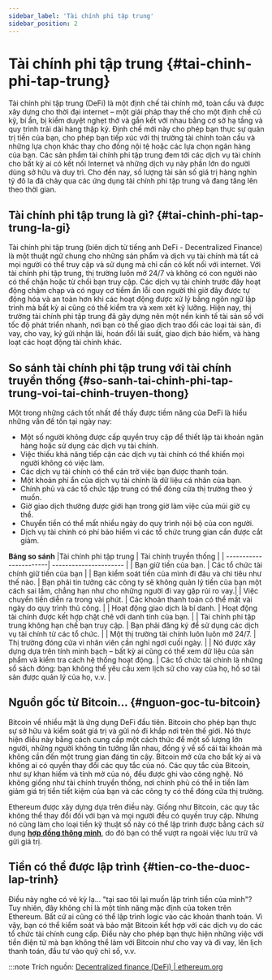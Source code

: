```yaml
---
sidebar_label: 'Tài chính phi tập trung'
sidebar_position: 2
---
```

# Tài chính phi tập trung {#tai-chinh-phi-tap-trung}
Tài chính phi tập trung (DeFi) là một định chế tài chính mở, toàn cầu và được xây dựng cho thời đại internet – một giải pháp thay thế cho một định chế cũ kỹ, bí ẩn, bị kiểm duyệt nghẹt thở và gắn kết với nhau bằng cơ sở hạ tầng và quy trình trải dài hàng thập kỷ. Định chế mới này cho phép bạn thực sự quản trị tiền của bạn, cho phép bạn tiếp xúc với thị trường tài chính toàn cầu và những lựa chọn khác thay cho đồng nội tệ hoặc các lựa chọn ngân hàng của bạn. Các sản phẩm tài chính phi tập trung đem tới các dịch vụ tài chính cho bất kỳ ai có kết nối Internet và những dịch vụ này phần lớn do người dùng sở hữu và duy trì. Cho đến nay, số lượng tài sản số giá trị hàng nghìn tỷ đô la đã chảy qua các ứng dụng tài chính phi tập trung và đang tăng lên theo thời gian.

## Tài chính phi tập trung là gì? {#tai-chinh-phi-tap-trung-la-gi}
Tài chính phi tập trung (biên dịch từ tiếng anh DeFi - Decentralized Finance) là một thuật ngữ chung cho những sản phẩm và dịch vụ tài chính mà tất cả mọi người có thể truy cập và sử dụng mà chỉ cần có kết nối với internet. Với tài chính phi tập trung, thị trường luôn mở 24/7 và không có con người nào có thể chặn hoặc từ chối bạn truy cập. Các dịch vụ tài chính trước đây hoạt động chậm chạp và có nguy cơ tiềm ẩn lỗi con người thì giờ đây được tự động hóa và an toàn hơn khi các hoạt động được xử lý bằng ngôn ngữ lập trình mà bất kỳ ai cũng có thể kiểm tra và xem xét kỹ lưỡng. Hiện nay, thị trường tài chính phi tập trung đã gây dựng nên một nền kinh tế tài sản số với tốc độ phát triển nhanh, nơi bạn có thể giao dịch trao đổi các loại tài sản, đi vay, cho vay, ký gửi nhận lãi, hoán đổi lãi suất, giao dịch bảo hiểm, và hàng loạt các hoạt động tài chính khác.

## So sánh tài chính phi tập trung với tài chính truyền thống {#so-sanh-tai-chinh-phi-tap-trung-voi-tai-chinh-truyen-thong}
Một trong những cách tốt nhất để thấy được tiềm năng của DeFi là hiểu những vấn đề tồn tại ngày nay:

- Một số người không được cấp quyền truy cập để thiết lập tài khoản ngân hàng hoặc sử dụng các dịch vụ tài chính.
- Việc thiếu khả năng tiếp cận các dịch vụ tài chính có thể khiến mọi người không có việc làm.
- Các dịch vụ tài chính có thể cản trở việc bạn được thanh toán.
- Một khoản phí ẩn của dịch vụ tài chính là dữ liệu cá nhân của bạn.
- Chính phủ và các tổ chức tập trung có thể đóng cửa thị trường theo ý muốn.
- Giờ giao dịch thường được giới hạn trong giờ làm việc của múi giờ cụ thể.
- Chuyển tiền có thể mất nhiều ngày do quy trình nội bộ của con người.
- Dịch vụ tài chính có phí bảo hiểm vì các tổ chức trung gian cần được cắt giảm.

**Bảng so sánh**
|Tài chính phi tập trung | Tài chính truyền thống |
| -----------------------| ---------------------- |
| Bạn giữ tiền của bạn.  | Các tổ chức tài chính giữ tiền của bạn |
| Bạn kiểm soát tiền của mình đi đâu và chi tiêu như thế nào. | Bạn phải tin tưởng các công ty sẽ không quản lý tiền của bạn một cách sai lầm, chẳng hạn như cho những người đi vay gặp rủi ro vay.|
| Việc chuyển tiền diễn ra trong vài phút. | Các khoản thanh toán có thể mất vài ngày do quy trình thủ công. |
| Hoạt động giao dịch là bí danh. | Hoạt động tài chính được kết hợp chặt chẽ với danh tính của bạn. |
| Tài chính phi tập trung không hạn chế bạn truy cập. | Bạn phải đăng ký để sử dụng các dịch vụ tài chính từ các tổ chức. |
| Một thị trường tài chính luôn luôn mở 24/7. | Thị trường đóng cửa vì nhân viên cần nghỉ ngơi cuối ngày. |
| Nó được xây dựng dựa trên tính minh bạch – bất kỳ ai cũng có thể xem dữ liệu của sản phẩm và kiểm tra cách hệ thống hoạt động. | Các tổ chức tài chính là những sổ sách đóng: bạn không thể yêu cầu xem lịch sử cho vay của họ, hồ sơ tài sản được quản lý của họ, v.v. |

## Nguồn gốc từ Bitcoin... {#nguon-goc-tu-bitcoin}
Bitcoin về nhiều mặt là ứng dụng DeFi đầu tiên. Bitcoin cho phép bạn thực sự sở hữu và kiểm soát giá trị và gửi nó đi khắp nơi trên thế giới. Nó thực hiện điều này bằng cách cung cấp một cách thức để một số lượng lớn người, những người không tin tưởng lẫn nhau, đồng ý về sổ cái tài khoản mà không cần đến một trung gian đáng tin cậy. Bitcoin mở cửa cho bất kỳ ai và không ai có quyền thay đổi các quy tắc của nó. Các quy tắc của Bitcoin, như sự khan hiếm và tính mở của nó, đều được ghi vào công nghệ. Nó không giống như tài chính truyền thống, nơi chính phủ có thể in tiền làm giảm giá trị tiền tiết kiệm của bạn và các công ty có thể đóng cửa thị trường.

Ethereum được xây dựng dựa trên điều này. Giống như Bitcoin, các quy tắc không thể thay đổi đối với bạn và mọi người đều có quyền truy cập. Nhưng nó cũng làm cho loại tiền kỹ thuật số này có thể lập trình được bằng cách sử dụng **[hợp đồng thông minh](./hop-dong-thong-minh)**, do đó bạn có thể vượt ra ngoài việc lưu trữ và gửi giá trị.

## Tiền có thể được lập trình {#tien-co-the-duoc-lap-trinh}
Điều này nghe có vẻ kỳ lạ... "tại sao tôi lại muốn lập trình tiền của mình"? Tuy nhiên, đây không chỉ là một tính năng mặc định của token trên Ethereum. Bất cứ ai cũng có thể lập trình logic vào các khoản thanh toán. Vì vậy, bạn có thể kiểm soát và bảo mật Bitcoin kết hợp với các dịch vụ do các tổ chức tài chính cung cấp. Điều này cho phép bạn thực hiện những việc với tiền điện tử mà bạn không thể làm với Bitcoin như cho vay và đi vay, lên lịch thanh toán, đầu tư vào quỹ chỉ số, v.v.

:::note
Trích nguồn:
[Decentralized finance (DeFi) | ethereum.org](https://ethereum.org/defi)
